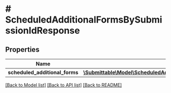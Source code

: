 # # ScheduledAdditionalFormsBySubmissionIdResponse

## Properties

Name | Type | Description | Notes
------------ | ------------- | ------------- | -------------
**scheduled_additional_forms** | [**\Submittable\Model\ScheduledAdditionalFormBySubmissionResponse[]**](ScheduledAdditionalFormBySubmissionResponse.md) |  | [optional]

[[Back to Model list]](../../README.md#models) [[Back to API list]](../../README.md#endpoints) [[Back to README]](../../README.md)

